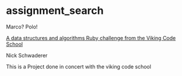 # assignment_search
Marco?  Polo!

[A data structures and algorithms Ruby challenge from the Viking Code School](http://www.vikingcodeschool.com)

Nick Schwaderer

This is a Project done in concert with the viking code school